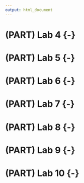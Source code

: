```yaml
---
output: html_document
---
```


# (PART) Lab 4 {-}

# (PART) Lab 5 {-}

# (PART) Lab 6 {-}

# (PART) Lab 7 {-}

# (PART) Lab 8 {-}

# (PART) Lab 9 {-}

# (PART) Lab 10 {-}
